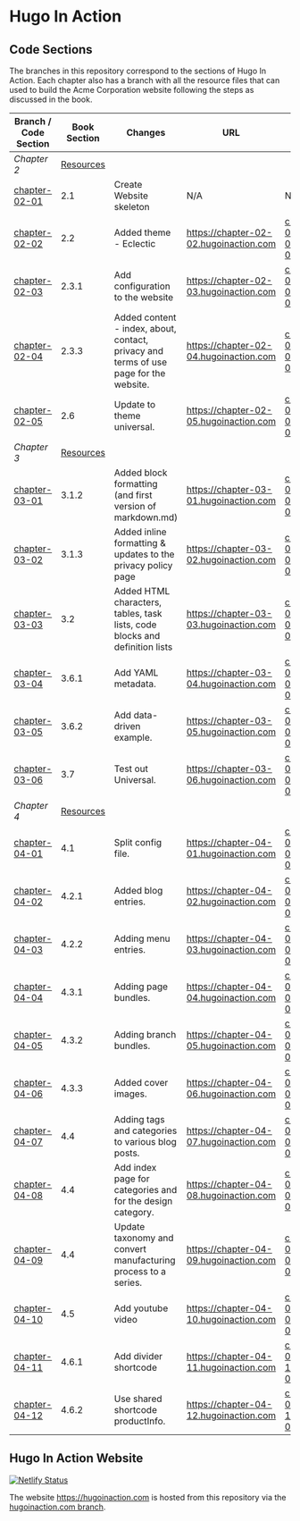 Hugo In Action
===============

Code Sections
-------------

The branches in this repository correspond to the sections of Hugo In Action. Each chapter also has a branch with all the resource files that can used to build the Acme Corporation website following the steps as discussed in the book.

| Branch / Code Section | Book Section | Changes | URL  | Delta |
|      ----------       |   ---        | ---     |  --- | ---   |
| *Chapter 2* | [Resources](https://github.com/hugoinaction/hugoinaction/archive/chapter-02-resources.zip) ||||
| [chapter-02-01](https://github.com/hugoinaction/hugoinaction/tree/chapter-02-01)                | 2.1 | Create Website skeleton | N/A | N/A |
| [chapter-02-02](https://github.com/hugoinaction/hugoinaction/tree/chapter-02-02)                | 2.2 | Added theme - Eclectic | https://chapter-02-02.hugoinaction.com | [chapter-02-01..chapter-02-02](https://github.com/hugoinaction/hugoinaction/compare/chapter-02-01..chapter-02-02) |
| [chapter-02-03](https://github.com/hugoinaction/hugoinaction/tree/chapter-02-03)                | 2.3.1 | Add configuration to the website | https://chapter-02-03.hugoinaction.com | [chapter-02-02..chapter-02-03](https://github.com/hugoinaction/hugoinaction/compare/chapter-02-02..chapter-02-03) |
| [chapter-02-04](https://github.com/hugoinaction/hugoinaction/tree/chapter-02-04)                | 2.3.3 | Added content - index, about, contact, privacy and terms of use page for the website. | https://chapter-02-04.hugoinaction.com | [chapter-02-03..chapter-02-04](https://github.com/hugoinaction/hugoinaction/compare/chapter-02-03..chapter-02-04) |
| [chapter-02-05](https://github.com/hugoinaction/hugoinaction/tree/chapter-02-05)                | 2.6 | Update to theme universal. | https://chapter-02-05.hugoinaction.com | [chapter-02-04..chapter-02-05](https://github.com/hugoinaction/hugoinaction/compare/chapter-02-04..chapter-02-05) |
| *Chapter 3* | [Resources](https://github.com/hugoinaction/hugoinaction/archive/chapter-03-resources.zip) ||||
| [chapter-03-01](https://github.com/hugoinaction/hugoinaction/tree/chapter-03-01)                | 3.1.2 | Added block formatting (and first version of markdown.md) | https://chapter-03-01.hugoinaction.com | [chapter-02-05..chapter-03-01](https://github.com/hugoinaction/hugoinaction/compare/chapter-02-05..chapter-03-01) |
| [chapter-03-02](https://github.com/hugoinaction/hugoinaction/tree/chapter-03-02)                | 3.1.3 | Added inline formatting & updates to the privacy policy page | https://chapter-03-02.hugoinaction.com | [chapter-03-01..chapter-03-02](https://github.com/hugoinaction/hugoinaction/compare/chapter-03-01..chapter-03-02) |
| [chapter-03-03](https://github.com/hugoinaction/hugoinaction/tree/chapter-03-03)                | 3.2 | Added HTML characters, tables, task lists, code blocks and definition lists  | https://chapter-03-03.hugoinaction.com | [chapter-03-02..chapter-03-03](https://github.com/hugoinaction/hugoinaction/compare/chapter-03-02..chapter-03-03) |
| [chapter-03-04](https://github.com/hugoinaction/hugoinaction/tree/chapter-03-04)                | 3.6.1 | Add YAML metadata. | https://chapter-03-04.hugoinaction.com | [chapter-03-03..chapter-03-04](https://github.com/hugoinaction/hugoinaction/compare/chapter-03-03..chapter-03-04) |
| [chapter-03-05](https://github.com/hugoinaction/hugoinaction/tree/chapter-03-05)                | 3.6.2 | Add data-driven example. | https://chapter-03-05.hugoinaction.com | [chapter-03-04..chapter-03-05](https://github.com/hugoinaction/hugoinaction/compare/chapter-03-04..chapter-03-05) |
| [chapter-03-06](https://github.com/hugoinaction/hugoinaction/tree/chapter-03-06)                | 3.7 | Test out Universal. | https://chapter-03-06.hugoinaction.com | [chapter-03-05..chapter-03-06](https://github.com/hugoinaction/hugoinaction/compare/chapter-03-05..chapter-03-06) |
| *Chapter 4* | [Resources](https://github.com/hugoinaction/hugoinaction/archive/chapter-04-resources.zip) ||||
| [chapter-04-01](https://github.com/hugoinaction/hugoinaction/tree/chapter-04-01)                | 4.1 | Split config file. | https://chapter-04-01.hugoinaction.com | [chapter-03-06..chapter-04-01](https://github.com/hugoinaction/hugoinaction/compare/chapter-03-06..chapter-04-01) |
| [chapter-04-02](https://github.com/hugoinaction/hugoinaction/tree/chapter-04-02)                | 4.2.1 | Added blog entries. | https://chapter-04-02.hugoinaction.com | [chapter-04-01..chapter-04-02](https://github.com/hugoinaction/hugoinaction/compare/chapter-04-01..chapter-04-02) |
| [chapter-04-03](https://github.com/hugoinaction/hugoinaction/tree/chapter-04-03)                | 4.2.2 | Adding menu entries. | https://chapter-04-03.hugoinaction.com | [chapter-04-02..chapter-04-03](https://github.com/hugoinaction/hugoinaction/compare/chapter-04-02..chapter-04-03) |
| [chapter-04-04](https://github.com/hugoinaction/hugoinaction/tree/chapter-04-04)                | 4.3.1 | Adding page bundles. | https://chapter-04-04.hugoinaction.com | [chapter-04-03..chapter-04-04](https://github.com/hugoinaction/hugoinaction/compare/chapter-04-03..chapter-04-04) |
| [chapter-04-05](https://github.com/hugoinaction/hugoinaction/tree/chapter-04-05)                | 4.3.2 | Adding branch bundles. | https://chapter-04-05.hugoinaction.com | [chapter-04-04..chapter-04-05](https://github.com/hugoinaction/hugoinaction/compare/chapter-04-04..chapter-04-05) |
| [chapter-04-06](https://github.com/hugoinaction/hugoinaction/tree/chapter-04-06)                | 4.3.3 | Added cover images. | https://chapter-04-06.hugoinaction.com | [chapter-04-05..chapter-04-06](https://github.com/hugoinaction/hugoinaction/compare/chapter-04-05..chapter-04-06) |
| [chapter-04-07](https://github.com/hugoinaction/hugoinaction/tree/chapter-04-07)                | 4.4 | Adding tags and categories to various blog posts. | https://chapter-04-07.hugoinaction.com | [chapter-04-06..chapter-04-07](https://github.com/hugoinaction/hugoinaction/compare/chapter-04-06..chapter-04-07) |
| [chapter-04-08](https://github.com/hugoinaction/hugoinaction/tree/chapter-04-08)                | 4.4 | Add index page for categories and for the design category. | https://chapter-04-08.hugoinaction.com | [chapter-04-07..chapter-04-08](https://github.com/hugoinaction/hugoinaction/compare/chapter-04-07..chapter-04-08) |
| [chapter-04-09](https://github.com/hugoinaction/hugoinaction/tree/chapter-04-09)                | 4.4 | Update taxonomy and convert manufacturing process to a series. | https://chapter-04-09.hugoinaction.com | [chapter-04-08..chapter-04-09](https://github.com/hugoinaction/hugoinaction/compare/chapter-04-08..chapter-04-09) |
| [chapter-04-10](https://github.com/hugoinaction/hugoinaction/tree/chapter-04-10)                | 4.5 | Add youtube video | https://chapter-04-10.hugoinaction.com | [chapter-04-09..chapter-04-10](https://github.com/hugoinaction/hugoinaction/compare/chapter-04-09..chapter-04-10) |
| [chapter-04-11](https://github.com/hugoinaction/hugoinaction/tree/chapter-04-11)                | 4.6.1 | Add divider shortcode | https://chapter-04-11.hugoinaction.com | [chapter-04-10..chapter-04-11](https://github.com/hugoinaction/hugoinaction/compare/chapter-04-10..chapter-04-11) |
| [chapter-04-12](https://github.com/hugoinaction/hugoinaction/tree/chapter-04-12)                | 4.6.2 | Use shared shortcode productInfo. | https://chapter-04-12.hugoinaction.com | [chapter-04-11..chapter-04-12](https://github.com/hugoinaction/hugoinaction/compare/chapter-04-11..chapter-04-12) |

Hugo In Action Website
---------------------
[![Netlify Status](https://api.netlify.com/api/v1/badges/83ef031c-395c-40f2-a263-20d073bf8d26/deploy-status)](https://app.netlify.com/sites/hugoinaction/deploys)

The website https://hugoinaction.com is hosted from this repository via the [hugoinaction.com branch](https://github.com/hugoinaction/hugoinaction/tree/hugoinaction.com).
